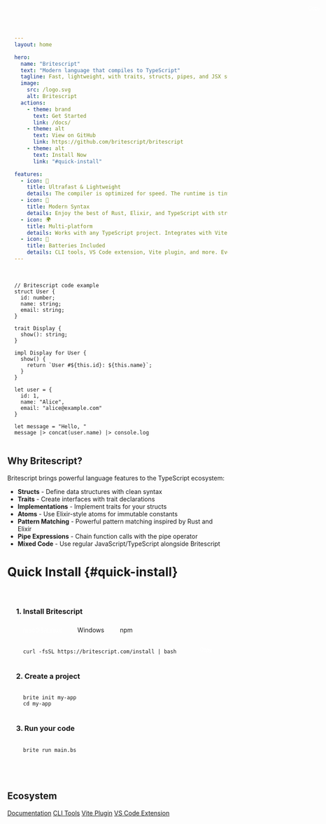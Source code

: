 ```yaml
---
layout: home

hero:
  name: "Britescript"
  text: "Modern language that compiles to TypeScript"
  tagline: Fast, lightweight, with traits, structs, pipes, and JSX support. Works with any TypeScript project.
  image:
    src: /logo.svg
    alt: Britescript
  actions:
    - theme: brand
      text: Get Started
      link: /docs/
    - theme: alt
      text: View on GitHub
      link: https://github.com/britescript/britescript
    - theme: alt
      text: Install Now
      link: "#quick-install"

features:
  - icon: 🚀
    title: Ultrafast & Lightweight
    details: The compiler is optimized for speed. The runtime is tiny. Using only Web Standard APIs and TypeScript.
  - icon: 🔧
    title: Modern Syntax
    details: Enjoy the best of Rust, Elixir, and TypeScript with structs, traits, pattern matching, and pipe operators.
  - icon: 🌍
    title: Multi-platform
    details: Works with any TypeScript project. Integrates with Vite, React, Node.js, Bun, and more.
  - icon: 🔋
    title: Batteries Included
    details: CLI tools, VS Code extension, Vite plugin, and more. Everything you need to be productive.
---
```


<div class="code-example">

```britescript
// Britescript code example
struct User {
  id: number;
  name: string;
  email: string;
}

trait Display {
  show(): string;
}

impl Display for User {
  show() {
    return `User #${this.id}: ${this.name}`;
  }
}

let user = {
  id: 1,
  name: "Alice",
  email: "alice@example.com"
}

let message = "Hello, "
message |> concat(user.name) |> console.log
```

</div>

## Why Britescript?

Britescript brings powerful language features to the TypeScript ecosystem:

- **Structs** - Define data structures with clean syntax
- **Traits** - Create interfaces with trait declarations
- **Implementations** - Implement traits for your structs
- **Atoms** - Use Elixir-style atoms for immutable constants
- **Pattern Matching** - Powerful pattern matching inspired by Rust and Elixir
- **Pipe Expressions** - Chain function calls with the pipe operator
- **Mixed Code** - Use regular JavaScript/TypeScript alongside Britescript

# Quick Install {#quick-install}

<div class="install-container">
  <div class="install-step">
    <h3>1. Install Britescript</h3>
    <div class="code-tabs">
      <div class="tab active" data-tab="bash">macOS/Linux</div>
      <div class="tab" data-tab="powershell">Windows</div>
      <div class="tab" data-tab="npm">npm</div>
    </div>
    <div class="tab-content active" id="bash">
      <button class="copy-button" onclick="copyToClipboard('curl -fsSL https://britescript.com/install | bash')">Copy</button>
      <pre><code>curl -fsSL https://britescript.com/install | bash</code></pre>
    </div>
    <div class="tab-content" id="powershell">
      <button class="copy-button" onclick="copyToClipboard('irm britescript.com/install.ps1 | iex')">Copy</button>
      <pre><code>irm britescript.com/install.ps1 | iex</code></pre>
    </div>
    <div class="tab-content" id="npm">
      <button class="copy-button" onclick="copyToClipboard('bun install -g @britescript/cli')">Copy</button>
      <pre><code>bun install -g @britescript/cli</code></pre>
    </div>
  </div>
  
  <div class="install-step">
    <h3>2. Create a project</h3>
    <button class="copy-button" onclick="copyToClipboard('brite init my-app\ncd my-app')">Copy</button>
    <pre><code>brite init my-app
cd my-app</code></pre>
  </div>
  
  <div class="install-step">
    <h3>3. Run your code</h3>
    <button class="copy-button" onclick="copyToClipboard('brite run main.bs')">Copy</button>
    <pre><code>brite run main.bs</code></pre>
  </div>
</div>

<style>
.install-container {
  background-color: var(--vp-c-bg-soft);
  border-radius: 8px;
  padding: 20px;
  margin: 20px 0;
}
.install-step {
  margin-bottom: 20px;
}
.code-tabs {
  display: flex;
  margin-bottom: 10px;
}
.tab {
  padding: 8px 16px;
  cursor: pointer;
  border-radius: 4px 4px 0 0;
  background-color: var(--vp-c-bg);
  margin-right: 4px;
}
.tab.active {
  background-color: var(--vp-c-brand);
  color: white;
}
.tab-content {
  display: none;
  position: relative;
}
.tab-content.active {
  display: block;
}
.copy-button {
  position: absolute;
  top: 8px;
  right: 8px;
  background-color: var(--vp-c-brand);
  color: white;
  border: none;
  border-radius: 4px;
  padding: 4px 8px;
  cursor: pointer;
  font-size: 12px;
}
.copy-button:hover {
  background-color: var(--vp-c-brand-dark);
}
pre {
  margin: 0;
  padding: 16px;
  background-color: var(--vp-c-bg);
  border-radius: 4px;
  overflow-x: auto;
}
</style>

<script>
// Only run in browser environment
if (typeof window !== 'undefined') {
  window.addEventListener('DOMContentLoaded', function() {
    const tabs = document.querySelectorAll('.tab');
    tabs.forEach(tab => {
      tab.addEventListener('click', function() {
        // Remove active class from all tabs
        tabs.forEach(t => t.classList.remove('active'));
        // Add active class to clicked tab
        this.classList.add('active');
        
        // Hide all tab contents
        const tabContents = document.querySelectorAll('.tab-content');
        tabContents.forEach(content => content.classList.remove('active'));
        
        // Show the corresponding tab content
        const tabId = this.getAttribute('data-tab');
        document.getElementById(tabId).classList.add('active');
      });
    });
  });

  // Define copyToClipboard function in global scope
  window.copyToClipboard = function(text) {
    navigator.clipboard.writeText(text).then(() => {
      alert('Copied to clipboard!');
    }).catch(err => {
      console.error('Failed to copy: ', err);
    });
  };
}
</script>

## Ecosystem

<div class="custom-button-container">
  <a href="/docs/" class="custom-button">Documentation</a>
  <a href="/cli/" class="custom-button">CLI Tools</a>
  <a href="/vite-config/" class="custom-button">Vite Plugin</a>
  <a href="/vscode-extension/" class="custom-button">VS Code Extension</a>
</div>
